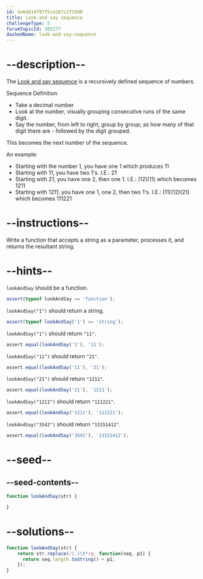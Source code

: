 ```yaml
---
id: 5e6dd14797f5ce267c2f19d0
title: Look-and-say sequence
challengeType: 5
forumTopicId: 385277
dashedName: look-and-say-sequence
---
```


# --description--

The [Look and say sequence](<https://en.wikipedia.org/wiki/Look and say sequence>) is a recursively defined sequence of numbers.

Sequence Definition

<ul><li>Take a decimal number</li>
<li><span>Look</span> at the number, visually grouping consecutive runs of the same digit.</li>
<li><span>Say</span> the number, from left to right, group by group; as how many of that digit there are - followed by the digit grouped.</li></ul><span> This becomes the next number of the sequence.</span>

An example:

<ul><li>Starting with the number 1, you have <span>one</span> 1 which produces 11</li>
<li>Starting with 11, you have <span>two</span> 1's. I.E.: 21</li>
<li>Starting with 21, you have <span>one</span> 2, then <span>one</span> 1. I.E.: (12)(11) which becomes 1211</li>
<li>Starting with 1211, you have <span>one</span> 1, <span>one</span> 2, then <span>two</span> 1's. I.E.: (11)(12)(21) which becomes 111221</li></ul>

# --instructions--

Write a function that accepts a string as a parameter, processes it, and returns the resultant string.

# --hints--

`lookAndSay` should be a function.

```js
assert(typeof lookAndSay == 'function');
```

`lookAndSay("1")` should return a string.

```js
assert(typeof lookAndSay('1') == 'string');
```

`lookAndSay("1")` should return `"11"`.

```js
assert.equal(lookAndSay('1'), '11');
```

`lookAndSay("11")` should return `"21"`.

```js
assert.equal(lookAndSay('11'), '21');
```

`lookAndSay("21")` should return `"1211"`.

```js
assert.equal(lookAndSay('21'), '1211');
```

`lookAndSay("1211")` should return `"111221"`.

```js
assert.equal(lookAndSay('1211'), '111221');
```

`lookAndSay("3542")` should return `"13151412"`.

```js
assert.equal(lookAndSay('3542'), '13151412');
```

# --seed--

## --seed-contents--

```js
function lookAndSay(str) {

}
```

# --solutions--

```js
function lookAndSay(str) {
    return str.replace(/(.)\1*/g, function(seq, p1) {
      return seq.length.toString() + p1;
    });
}
```
